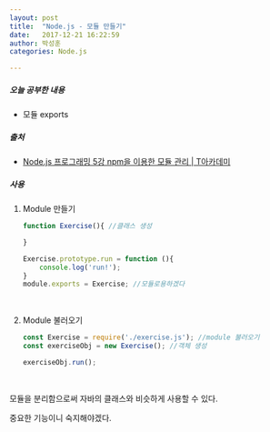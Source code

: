 ```yaml
---
layout: post
title:  "Node.js - 모듈 만들기"
date:   2017-12-21 16:22:59
author: 박성훈
categories: Node.js

---
```


##### 오늘 공부한 내용

- 모듈 exports

##### 출처

- [Node.js 프로그래밍 5강 npm을 이용한 모듈 관리 | T아카데미](https://www.youtube.com/watch?v=bLKgL5TrUzo)

##### 사용

1. Module 만들기

   ```javascript
   function Exercise(){ //클래스 생성

   }

   Exercise.prototype.run = function (){
       console.log('run!');
   }
   module.exports = Exercise; //모듈로용하겠다
   ```

   ​

2. Module 불러오기

   ```javascript
   const Exercise = require('./exercise.js'); //module 불러오기
   const exerciseObj = new Exercise(); //객체 생성

   exerciseObj.run();

   ```

   ​

모듈을 분리함으로써 자바의 클래스와 비슷하게 사용할 수 있다. 

중요한 기능이니 숙지해야겠다.

